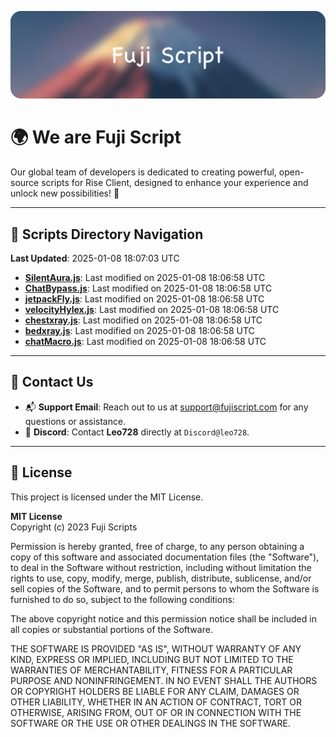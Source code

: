 ![Banner](.github/b.webp)

# 🌍 **We are Fuji Script**

Our global team of developers is dedicated to creating powerful, open-source scripts for Rise Client, designed to enhance your experience and unlock new possibilities! 🌟

---
<!-- SCRIPTS_NAVIGATION_START -->
## 📂 **Scripts Directory Navigation**

**Last Updated**: 2025-01-08 18:07:03 UTC

- **[SilentAura.js](scripts/SilentAura.js)**: Last modified on 2025-01-08 18:06:58 UTC
- **[ChatBypass.js](scripts/ChatBypass.js)**: Last modified on 2025-01-08 18:06:58 UTC
- **[jetpackFly.js](scripts/jetpackFly.js)**: Last modified on 2025-01-08 18:06:58 UTC
- **[velocityHylex.js](scripts/velocityHylex.js)**: Last modified on 2025-01-08 18:06:58 UTC
- **[chestxray.js](scripts/chestxray.js)**: Last modified on 2025-01-08 18:06:58 UTC
- **[bedxray.js](scripts/bedxray.js)**: Last modified on 2025-01-08 18:06:58 UTC
- **[chatMacro.js](scripts/chatMacro.js)**: Last modified on 2025-01-08 18:06:58 UTC

<!-- SCRIPTS_NAVIGATION_END -->

---

## 💬 **Contact Us**  
- 📬 **Support Email**: Reach out to us at [support@fujiscript.com](mailto:support@fujiscript.com) for any questions or assistance.  
- 💬 **Discord**: Contact **Leo728** directly at `Discord@leo728`.

---

## 📜 **License**

This project is licensed under the MIT License.  

**MIT License**  
Copyright (c) 2023 Fuji Scripts  

Permission is hereby granted, free of charge, to any person obtaining a copy of this software and associated documentation files (the "Software"), to deal in the Software without restriction, including without limitation the rights to use, copy, modify, merge, publish, distribute, sublicense, and/or sell copies of the Software, and to permit persons to whom the Software is furnished to do so, subject to the following conditions:  

The above copyright notice and this permission notice shall be included in all copies or substantial portions of the Software.  

THE SOFTWARE IS PROVIDED "AS IS", WITHOUT WARRANTY OF ANY KIND, EXPRESS OR IMPLIED, INCLUDING BUT NOT LIMITED TO THE WARRANTIES OF MERCHANTABILITY, FITNESS FOR A PARTICULAR PURPOSE AND NONINFRINGEMENT. IN NO EVENT SHALL THE AUTHORS OR COPYRIGHT HOLDERS BE LIABLE FOR ANY CLAIM, DAMAGES OR OTHER LIABILITY, WHETHER IN AN ACTION OF CONTRACT, TORT OR OTHERWISE, ARISING FROM, OUT OF OR IN CONNECTION WITH THE SOFTWARE OR THE USE OR OTHER DEALINGS IN THE SOFTWARE.  
